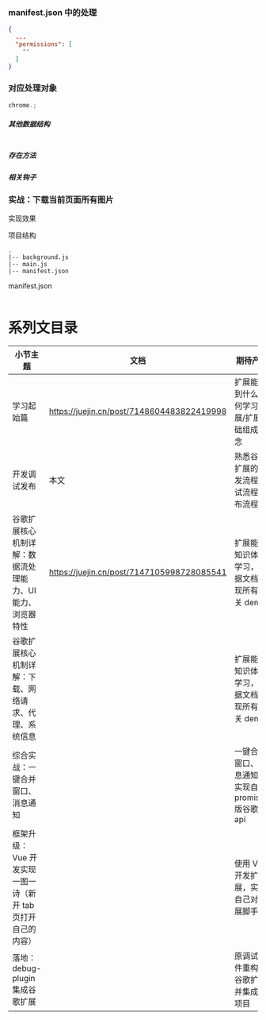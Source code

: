 ### manifest.json 中的处理

```json
{
  ...
  "permissions": [
    ""
  ]
}
```

### 对应处理对象

```js
chrome.;
```

##### 其他数据结构

```js

```

##### 存在方法

##### 相关钩子

### 实战：下载当前页面所有图片

实现效果

项目结构

```
.
|-- background.js
|-- main.js
|-- manifest.json
```

manifest.json

```json

```

# 系列文目录

| 小节主题                                                    | 文档                                       | 期待产出                                              | 补充 |
| ----------------------------------------------------------- | ------------------------------------------ | ----------------------------------------------------- | ---- |
| 学习起始篇                                                  | https://juejin.cn/post/7148604483822419998 | 扩展能做到什么/如何学习扩展/扩展基础组成概念          |      |
| 开发调试发布                                                | 本文                                       | 熟悉谷歌扩展的开发流程/调试流程/发布流程              |      |
| 谷歌扩展核心机制详解：数据流处理能力、UI 能力、浏览器特性   | https://juejin.cn/post/7147105998728085541 | 扩展能力知识体系学习，根据文档实现所有相关 demo       |      |
| 谷歌扩展核心机制详解：下载、网络请求、代理、系统信息        |                                            | 扩展能力知识体系学习，根据文档实现所有相关 demo       |      |
| 综合实战：一键合并窗口、消息通知                            |                                            | 一键合并窗口、消息通知、实现自己 promisify 版谷歌 api |      |
| 框架升级：Vue 开发实现一图一诗（新开 tab 页打开自己的内容） |                                            | 使用 Vue 开发扩展，实现自己对扩展脚手架               |      |
| 落地：debug-plugin 集成谷歌扩展                             |                                            | 原调试插件重构为谷歌扩展并集成进项目                  |      |

